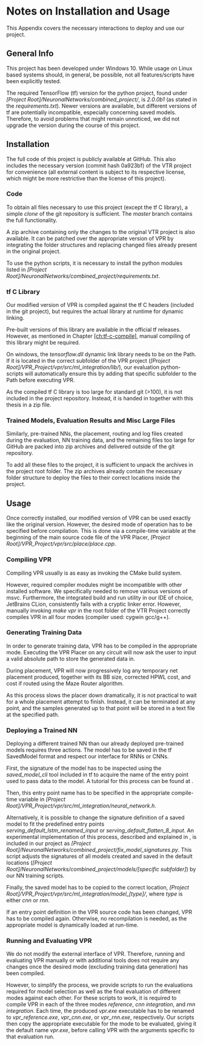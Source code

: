 Notes on Installation and Usage
===============================

This Appendix covers the necessary interactions to deploy and use our
project.

General Info
------------

This project has been developed under Windows 10. While usage on Linux
based systems should, in general, be possible, not all features/scripts
have been explicitly tested.

The required TensorFlow (tf) version for the python project,
found under *\[Project Root\]/NeuronalNetworks/combined\_project/*, is
*2.0.0b1* (as stated in the *requirements.txt*). Newer versions are
available, but different versions of tf are potentially incompatible,
especially concerning saved models. Therefore, to avoid problems that
might remain unnoticed, we did not upgrade the version during the course
of this project.

Installation
------------

The full code of this project is publicly available at GitHub. This also
includes the necessary version (commit hash 0a923bf) of the VTR project for
convenience (all external content is subject to its respective license,
which might be more restrictive than the license of this project).

### Code

To obtain all files necessary to use this project (except the tf C library), a
simple *clone* of the git repository is sufficient. The *master* branch
contains the full functionality.

A zip archive containing only the changes to the original VTR project is
also available. It can be patched over the appropriate version of VPR by
integrating the folder structures and replacing changed files already
present in the original project.

To use the python scripts, it is necessary to install the python modules
listed in *\[Project
Root\]/NeuronalNetworks/combined\_project/requirements.txt*.

### tf C Library

Our modified version of VPR is compiled against the tf C headers
(included in the git project), but requires the actual library at
runtime for dynamic linking.

Pre-built versions of this library are available in the official tf releases.
However, as mentioned in Chapter
<a href="#ch:tf-c-compile" data-reference-type="ref" data-reference="ch:tf-c-compile">[ch:tf-c-compile]</a>,
manual compiling of this library might be required.

On windows, the *tensorflow.dll* dynamic link library needs to be on the
Path. If it is located in the correct subfolder of the VPR project
(*\[Project Root\]/VPR\_Project/vpr/src/ml\_integration/lib/*), our
evaluation python-scripts will automatically ensure this by adding that
specific subfolder to the Path before executing VPR.

As the compiled tf C library is too large for
standard git (&gt;100), it is not included in the project repository.
Instead, it is handed in together with this thesis in a zip file.

### Trained Models, Evaluation Results and Misc Large Files

Similarly, pre-trained NNs, the placement, routing and log
files created during the evaluation, NN training data, and the remaining
files too large for GitHub are packed into zip archives and delivered
outside of the git repository.

To add all these files to the project, it is sufficient to unpack the
archives in the project root folder. The zip archives already contain
the necessary folder structure to deploy the files to their correct
locations inside the project.

Usage
-----

Once correctly installed, our modified version of VPR can be used
exactly like the original version. However, the desired mode of
operation has to be specified before compilation. This is done via a
compile-time variable at the beginning of the main source code file of
the VPR
Placer, *\[Project Root\]/VPR\_Project/vpr/src/place/place.cpp*.

### Compiling VPR

Compiling VPR usually is as easy as invoking
the CMake build system.

However, required compiler modules might be incompatible with other
installed software. We specifically needed to remove various versions of
msvc.
Furthermore, the integrated build and run utility in our IDE of choice,
JetBrains CLion, consistently fails with a cryptic linker error.
However, manually invoking *make vpr* in the root folder of the VTR Project
correctly compiles VPR in all four modes (compiler
used: cygwin gcc/g++).

### Generating Training Data

In order to generate training data, VPR has to be compiled in the
appropriate mode. Executing the VPR Placer on any circuit will now
ask the user to input a valid absolute path to store the generated data
in.

During placement, VPR will now progressively log any
temporary net placement produced, together with its BB size,
corrected HPWL cost, and cost if routed using
the Maze Router algorithm.

As this process slows the placer down dramatically, it is not practical
to wait for a whole placement attempt to finish. Instead, it can be
terminated at any point, and the samples generated up to that point will
be stored in a text file at the specified path.

### Deploying a Trained NN

Deploying a different trained NN than our already deployed
pre-trained models requires three actions. The model has to be saved in
the tf
SavedModel format and respect our interface for RNNs or CNNs.

First, the signature of the model has to be inspected using the
*saved\_model\_cli* tool included in tf to acquire the name of the entry
point used to pass data to the model. A tutorial for this process can be
found at .

Then, this entry point name has to be specified in the appropriate
compile-time variable in *\[Project
Root\]/VPR\_Project/vpr/src/ml\_integration/neural\_network.h*.

Alternatively, it is possible to change the signature definition of a
saved model to fit the predefined entry points
*serving\_default\_lstm\_renamed\_input* or
*serving\_default\_flatten\_8\_input*. An experimental implementation of
this process, described and explained in , is included in our project as
*\[Project
Root\]/NeuronalNetworks/combined\_project/fix\_model\_signatures.py*.
This script adjusts the signatures of all models created and saved in
the default locations (*\[Project
Root\]/NeuronalNetworks/combined\_project/models/\[specific
subfolder\]*) by our NN training scripts.

Finally, the saved model has to be copied to the correct location,
*\[Project
Root\]/VPR\_Project/vpr/src/ml\_integration/model\_\[type\]/*, where
*type* is either *cnn* or *rnn*.

If an entry point definition in the VPR source code has been changed,
VPR has
to be compiled again. Otherwise, no recompilation is needed, as the
appropriate model is dynamically loaded at run-time.

### Running and Evaluating VPR

We do not modify the external interface of VPR. Therefore, running and
evaluating VPR manually or with additional
tools does not require any changes once the desired mode (excluding
training data generation) has been compiled.

However, to simplify the process, we provide scripts to run the
evaluations required for model selection as well as the final evaluation
of different modes against each other. For these scripts to work, it is
required to compile VPR in each of the three modes
*reference*, *cnn integration*, and *rnn integration*. Each time, the
produced *vpr.exe* executable has to be renamed to *vpr\_reference.exe*,
*vpr\_cnn.exe*, or *vpr\_rnn.exe*, respectively. Our scripts then copy
the appropriate executable for the mode to be evaluated, giving it the
default name *vpr.exe*, before calling VPR with the arguments specific to
that evaluation run.
